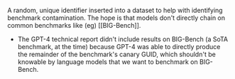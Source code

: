 A random, unique identifier inserted into a dataset to help with identifying benchmark contamination.
The hope is that models don't directly chain on common benchmarks like (eg) [[BIG-Bench]]. 
- The GPT-4 technical report didn't include results on BIG-Bench (a SoTA benchmark, at the time) because GPT-4 was able to directly produce the remainder of the benchmark's canary GUID, which shouldn't be knowable by language models that we want to benchmark on BIG-Bench.
